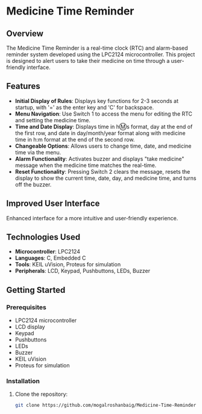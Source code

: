 # Medicine Time Reminder

## Overview
The Medicine Time Reminder is a real-time clock (RTC) and alarm-based reminder system developed using the LPC2124 microcontroller. This project is designed to alert users to take their medicine on time through a user-friendly interface.

## Features
- **Initial Display of Rules**: Displays key functions for 2-3 seconds at startup, with '=' as the enter key and 'C' for backspace.
- **Menu Navigation**: Use Switch 1 to access the menu for editing the RTC and setting the medicine time.
- **Time and Date Display**: Displays time in h:m:s format, day at the end of the first row, and date in day/month/year format along with medicine time in h:m format at the end of the second row.
- **Changeable Options**: Allows users to change time, date, and medicine time via the menu.
- **Alarm Functionality**: Activates buzzer and displays "take medicine" message when the medicine time matches the real-time.
- **Reset Functionality**: Pressing Switch 2 clears the message, resets the display to show the current time, date, day, and medicine time, and turns off the buzzer.

## Improved User Interface
Enhanced interface for a more intuitive and user-friendly experience.

## Technologies Used
- **Microcontroller**: LPC2124
- **Languages**: C, Embedded C
- **Tools**: KEIL uVision, Proteus for simulation
- **Peripherals**: LCD, Keypad, Pushbuttons, LEDs, Buzzer

## Getting Started
### Prerequisites
- LPC2124 microcontroller
- LCD display
- Keypad
- Pushbuttons
- LEDs
- Buzzer
- KEIL uVision
- Proteus for simulation

### Installation
1. Clone the repository:
   ```bash
   git clone https://github.com/mogalroshanbaig/Medicine-Time-Reminder.git
